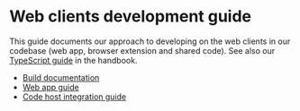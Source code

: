 # Web clients development guide

This guide documents our approach to developing on the web clients in our codebase (web app, browser extension and shared code).
See also our [TypeScript guide](https://about.sourcegraph.com/handbook/engineering/languages/typescript) in the handbook.

- [Build documentation](build.md)
- [Web app guide](web_app.md)
- [Code host integration guide](code_host_integrations.md)
